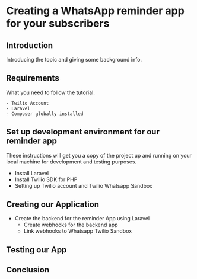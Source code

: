 # Creating a WhatsApp reminder app for your subscribers 

## Introduction

Introducing the topic and giving some background info.

## Requirements

What you need to follow the tutorial.

```
- Twilio Account
- Laravel
- Composer globally installed
```

## Set up development environment for our reminder app 
These instructions will get you a copy of the project up and running on your local machine for development and testing purposes. 
* Install Laravel
* Install Twilio SDK for PHP
* Setting up Twilio account and Twilio Whatsapp Sandbox

## Creating our Application
  * Create the backend for the reminder App using Laravel
	* Create webhooks for the backend app
	* Link webhooks to Whatsapp Twilio Sandbox

## Testing our App

## Conclusion

